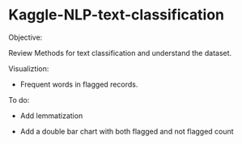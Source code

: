 # Kaggle-NLP-text-classification

Objective:

Review Methods for text classification and understand the dataset.

Visualiztion:
- Frequent words in flagged records.

To do:

* Add lemmatization

* Add a double bar chart with both flagged and not flagged count
